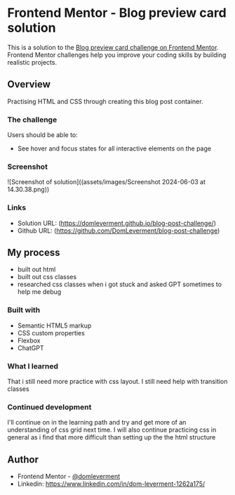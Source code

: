 # Frontend Mentor - Blog preview card solution

This is a solution to the [Blog preview card challenge on Frontend Mentor](https://www.frontendmentor.io/challenges/blog-preview-card-ckPaj01IcS). Frontend Mentor challenges help you improve your coding skills by building realistic projects. 



## Overview
Practising HTML and CSS through creating this blog post container.

### The challenge

Users should be able to:

- See hover and focus states for all interactive elements on the page

### Screenshot

![Screenshot of solution]((assets/images/Screenshot 2024-06-03 at 14.30.38.png))


### Links

- Solution URL: (https://domleverment.github.io/blog-post-challenge/)
- Github URL: (https://github.com/DomLeverment/blog-post-challenge)

## My process
- built out html
- built out css classes
- researched css classes when i got stuck and asked GPT sometimes to help me debug

### Built with

- Semantic HTML5 markup
- CSS custom properties
- Flexbox
- ChatGPT

### What I learned

That i still need more practice with css layout. I still need help with transition classes

### Continued development

I'll continue on in the learning path and try and get more of an understanding of css grid next time. I will also continue practicing css in general as i find that more difficult than setting up the the html structure




## Author

- Frontend Mentor - [@domleverment](https://www.frontendmentor.io/profile/DomLeverment)
- Linkedin: https://www.linkedin.com/in/dom-leverment-1262a175/
